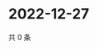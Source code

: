 # 2022-12-27

共 0 条

<!-- BEGIN WEIBO -->
<!-- 最后更新时间 Tue Dec 27 2022 16:17:02 GMT+0800 (China Standard Time) -->

<!-- END WEIBO -->
